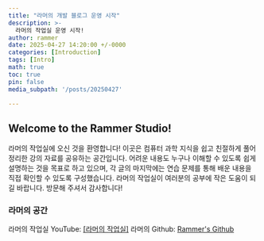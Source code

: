 ```yaml
---
title: "라머의 개발 블로그 운영 시작"
description: >-
  라머의 작업실 운영 시작!
author: rammer
date: 2025-04-27 14:20:00 +/-0000
categories: [Introduction]
tags: [Intro]
math: true
toc: true
pin: false
media_subpath: '/posts/20250427'

---
```


## Welcome to the Rammer Studio!
라머의 작업실에 오신 것을 환영합니다!
이곳은 컴퓨터 과학 지식을 쉽고 친절하게 풀어 정리한 강의 자료를 공유하는 공간입니다.
어려운 내용도 누구나 이해할 수 있도록 쉽게 설명하는 것을 목표로 하고 있으며,
각 글의 마지막에는 연습 문제를 통해 배운 내용을 직접 확인할 수 있도록 구성했습니다.
라머의 작업실이 여러분의 공부에 작은 도움이 되길 바랍니다. 방문해 주셔서 감사합니다!

### 라머의 공간
라머의 작업실 YouTube: [[라머의 작업실]](https://www.youtube.com/@RammerStudio)
라머의 Github: [Rammer's Github](https://github.com/rammer7412)
